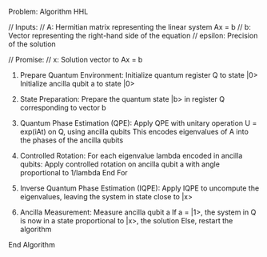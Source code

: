 Problem: Algorithm HHL

// Inputs:
// A: Hermitian matrix representing the linear system Ax = b
// b: Vector representing the right-hand side of the equation
// epsilon: Precision of the solution

// Promise:
// x: Solution vector to Ax = b

1. Prepare Quantum Environment:
    Initialize quantum register Q to state |0>
    Initialize ancilla qubit a to state |0>

2. State Preparation:
    Prepare the quantum state |b> in register Q corresponding to vector b

3. Quantum Phase Estimation (QPE):
    Apply QPE with unitary operation U = exp(iAt) on Q, using ancilla qubits
    This encodes eigenvalues of A into the phases of the ancilla qubits

4. Controlled Rotation:
    For each eigenvalue lambda encoded in ancilla qubits:
        Apply controlled rotation on ancilla qubit a with angle proportional to 1/lambda
    End For

5. Inverse Quantum Phase Estimation (IQPE):
    Apply IQPE to uncompute the eigenvalues, leaving the system in state close to |x>

6. Ancilla Measurement:
    Measure ancilla qubit a
    If a = |1>, the system in Q is now in a state proportional to |x>, the solution
    Else, restart the algorithm


End Algorithm
